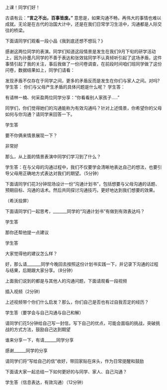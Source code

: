 
上课！同学们好！

古语有云：**“言之不出，百事皆废。”** 意思是，如果沟通不畅，再伟大的事情也难以成就。无论是在古代的治国大计中，还是在我们日常学习生活中，沟通都是人际交往的桥梁。 

下面请同学们观看一段小品《我到底还想不想玩？》

感谢这两位同学的表演。同学们知道这段情景是发生在我们9月下旬的研学活动上，因为孙墨凡同学的不善于表达和张效铭同学不认真倾听引起了这场矛盾，这件事情引起了我的关注，事后我做了一份问卷调查，在前段时间咱们班同学做了这份问卷，数据结果如上，同学们请看：

发现矛盾不仅存在于同学之间，更多的矛盾反而是发生在你们与家人之间。对吗?
学生答：
你们与父母产生矛盾的具体问题是什么呢？
学生答：



有请林一楠、何采盈两位同学分享：“你看看别人家孩子.....”

同学们，你们觉得她们的沟通能称为有效沟通吗？针对上述情景，你希望你的父母如何与你沟通？请同学来回答一下。

学生答

要不你俩来情景展现一下？

非常好

那么，从上面的情景表演中同学们学习到了什么？

学生答：在与父母的沟通过程中，我们不仅要学会清晰地表达自己的想法，也要引导父母用正确地方式表达对我们的期望。（5分钟）

下面请同学们花3分钟现场设计一份“沟通计划书”，包括想要与父母沟通的话题、预期目标、沟通的话术。然后共同探讨沟通技巧，更好地达到我们想要的效果。

（希沃投屏）

下面请同学们一起思考，_______同学的“沟通计划书”有做到有效表达吗？

学生答

那你还帮他提一点建议

学生答

大家觉得他的建议怎么样？

好，那么请_______同学今晚回去按照这份计划书实践一下，并记录下沟通的过程与结果，后期跟大家分享。（8分钟）

上面我们说到的都是与其他人的沟通问题，下面请观看一段视频

插入视频（2分钟）

上述视频带个你们什么启发？那么，你们自己是否也有过自我否定的经历？

学生答（要学会与自己沟通与自己和解）

请同学们花5分钟给自己写一封信，写下自己的优点，可能会面临的挑战，突破挑战的方式方法，鼓励自己达到期望

谁来分享一下，有请______同学分享

感谢______同学的分享

请同学们将“写给自己的信”收好，带回家贴在床头，作为日常提醒和鼓励

下面请大家一起总结一下如何更好的与同学、家人、自己沟通？

学生答（信息表达，有效沟通）（12分钟）